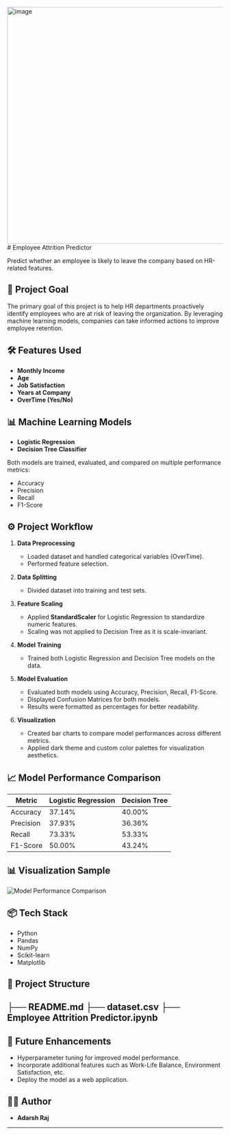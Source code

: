 <img width="845" height="552" alt="image" src="https://github.com/user-attachments/assets/8446d498-89ba-4211-a368-f81b1671d966" /># Employee Attrition Predictor

Predict whether an employee is likely to leave the company based on HR-related features.

## 🚀 Project Goal
The primary goal of this project is to help HR departments proactively identify employees who are at risk of leaving the organization. By leveraging machine learning models, companies can take informed actions to improve employee retention.

## 🛠️ Features Used
- **Monthly Income**
- **Age**
- **Job Satisfaction**
- **Years at Company**
- **OverTime (Yes/No)**

## 📊 Machine Learning Models
- **Logistic Regression**
- **Decision Tree Classifier**

Both models are trained, evaluated, and compared on multiple performance metrics:
- Accuracy
- Precision
- Recall
- F1-Score

## ⚙️ Project Workflow
1. **Data Preprocessing**
   - Loaded dataset and handled categorical variables (OverTime).
   - Performed feature selection.

2. **Data Splitting**
   - Divided dataset into training and test sets.

3. **Feature Scaling**
   - Applied **StandardScaler** for Logistic Regression to standardize numeric features.
   - Scaling was not applied to Decision Tree as it is scale-invariant.

4. **Model Training**
   - Trained both Logistic Regression and Decision Tree models on the data.

5. **Model Evaluation**
   - Evaluated both models using Accuracy, Precision, Recall, F1-Score.
   - Displayed Confusion Matrices for both models.
   - Results were formatted as percentages for better readability.

6. **Visualization**
   - Created bar charts to compare model performances across different metrics.
   - Applied dark theme and custom color palettes for visualization aesthetics.

## 📈 Model Performance Comparison

| Metric     | Logistic Regression | Decision Tree |
|------------|---------------------|---------------|
| Accuracy   | 37.14%              | 40.00%        |
| Precision  | 37.93%              | 36.36%        |
| Recall     | 73.33%              | 53.33%        |
| F1-Score   | 50.00%              | 43.24%        |



## 📊 Visualization Sample
![Model Performance Comparison](<img width="845" height="552" alt="image" src="https://github.com/user-attachments/assets/7fa45ca3-b1ab-429a-8216-8300ed8d55af" />)

## 📦 Tech Stack
- Python
- Pandas
- NumPy
- Scikit-learn
- Matplotlib

## 📂 Project Structure
├── README.md
├── dataset.csv
├── Employee Attrition Predictor.ipynb
---

## 🔮 Future Enhancements
- Hyperparameter tuning for improved model performance.
- Incorporate additional features such as Work-Life Balance, Environment Satisfaction, etc.
- Deploy the model as a web application.

## 👨‍💻 Author
- **Adarsh Raj**

---
